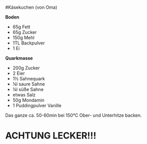 #Käsekuchen (von Oma)

**Boden**

* 65g Fett
* 65g Zucker
* 150g Mehl
* 1TL Backpulver
* 1 Ei

**Quarkmasse**

* 200g Zucker
* 2 Eier
* 1½ Sahnequark
* ¼l saure Sahne
* ¼l süße Sahne
* etwas Salz
* 50g Mondamin
* 1 Puddingpulver Vanille  

  
Das ganze ca. 50-60min bei 150°C Ober- und Unterhitze backen.

ACHTUNG LECKER!!!
=========
